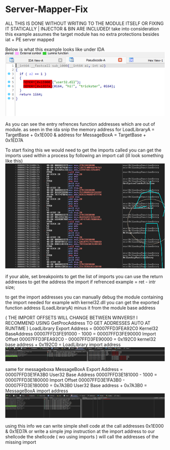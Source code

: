 # Server-Mapper-Fix
ALL THIS IS DONE WITHOUT WRITING TO THE MODULE ITSELF OR FIXING IT STATICALLY | INJECTOR & BIN ARE INCLUDED!
take into consideration this example assumes
the target module has no extra protections besides iat + PE server mapped

Below is what this example looks like under IDA
 ![IDA](/WriteUp/imgs/IDA.png)

As you can see the entry refrences function addresses which are out of module.
as seen in the ida snip the memory address for LoadLibraryA = TargetBase + 0x1E000
& address for MessageBoxA = TargetBase + 0x1ED7A

To start fixing this we would need to get the imports called
you can get the imports used within a process by following an import call (ill look something like this)
 ![IAT](/WriteUp/imgs/IAT.png)

if your able, set breakpoints to get the list of imports
you can use the return addresses to get the address the import if refrenced example = ret - intr size;

to get the import addresses you can manually debug the module containing the import needed
for example with kernel32.dll you can get the exported function address (LoadLibraryA) minus it from the module base address

( THE IMPORT OFFSETS WILL CHANGE BETWEEN WINVERS!! I RECOMMEND USING GetProcAddress TO GET ADDRESSES AUTO AT RUNTIME )
LoadLibrary Export Address = 00007FFD3FEA92C0
Kernel32 BaseAddress 00007FFD3FE91000 - 1000 = 00007FFD3FE90000
Import Offset 00007FFD3FEA92C0 - 00007FFD3FE90000 = 0x192C0
kernel32 base address + 0x192C0 = LoadLibrary import address
 ![LoadLibraryA](/WriteUp/imgs/LoadLibraryA.png)
 
same for messageboxa
MessageBoxA Export Address = 00007FFD3E1FA3B0
User32 Base Address 00007FFD3E181000 - 1000 = 00007FFD3E180000
Import Offset 00007FFD3E1FA3B0 - 00007FFD3E180000 = 0x7A3B0
User32 Base address + 0x7A3B0 = MessageBoxA import address
 ![MessageBoxA](/WriteUp/imgs/MessageBoxA.png)

 using this info we can write simple shell code at the call addresses 0x1E000 & 0x1ED7A or write a simple jmp instruction at the import address to our shellcode
 the shellcode ( wo using imports ) will call the addresses of the missing import
